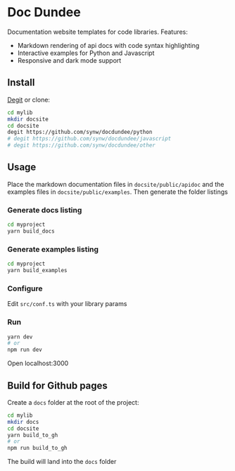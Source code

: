 # Doc Dundee

Documentation website templates for code libraries. Features:

 - Markdown rendering of api docs with code syntax highlighting
 - Interactive examples for Python and Javascript
 - Responsive and dark mode support

 ## Install

[Degit](https://github.com/Rich-Harris/degit) or clone:

 ```bash
cd mylib
mkdir docsite
cd docsite
degit https://github.com/synw/docdundee/python
# degit https://github.com/synw/docdundee/javascript
# degit https://github.com/synw/docdundee/other
 ```

## Usage

Place the markdown documentation files in `docsite/public/apidoc` and the examples files
in `docsite/public/examples`. Then generate the folder listings

### Generate docs listing

```bash
cd myproject
yarn build_docs
```

### Generate examples listing

```bash
cd myproject
yarn build_examples
```

### Configure

Edit `src/conf.ts` with your library params

### Run

```bash
yarn dev
# or
npm run dev
```

Open localhost:3000

## Build for Github pages

Create a `docs` folder at the root of the project:

```bash
cd mylib
mkdir docs
cd docsite
yarn build_to_gh
# or
npm run build_to_gh
```

The build will land into the `docs` folder

